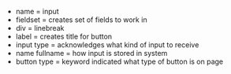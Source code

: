 * name = input
* fieldset = creates set of fields to work in
* div = linebreak
* label = creates title for button
* input type = acknowledges what kind of input to receive
* name fullname = how input is stored in system
* button type = keyword indicated what type of button is on page